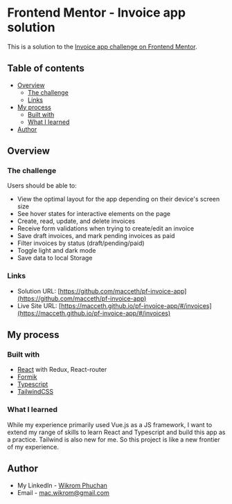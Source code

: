 # Frontend Mentor - Invoice app solution

This is a solution to the [Invoice app challenge on Frontend Mentor](https://www.frontendmentor.io/challenges/invoice-app-i7KaLTQjl). 

## Table of contents

- [Overview](#overview)
  - [The challenge](#the-challenge)
  - [Links](#links)
- [My process](#my-process)
  - [Built with](#built-with)
  - [What I learned](#what-i-learned)
- [Author](#author)

## Overview

### The challenge

Users should be able to:

- View the optimal layout for the app depending on their device's screen size
- See hover states for interactive elements on the page
- Create, read, update, and delete invoices
- Receive form validations when trying to create/edit an invoice
- Save draft invoices, and mark pending invoices as paid
- Filter invoices by status (draft/pending/paid)
- Toggle light and dark mode
- Save data to local Storage


### Links

- Solution URL: [https://github.com/macceth/pf-invoice-app](https://github.com/macceth/pf-invoice-app)
- Live Site URL: [https://macceth.github.io/pf-invoice-app/#/invoices](https://macceth.github.io/pf-invoice-app/#/invoices)

## My process

### Built with

- [React](https://reactjs.org/) with Redux, React-router
- [Formik](https://formik.org/)
- [Typescript ](https://www.typescriptlang.org/)
- [TailwindCSS](https://tailwindcss.com/)

### What I learned

While my experience primarily used Vue.js as a JS framework, I want to extend my range of skills to learn React and Typescript and build this app as a practice. Tailwind is also new for me. So this project is like a new frontier of my experience.

## Author

- My LinkedIn - [Wikrom Phuchan](https://www.linkedin.com/in/wikrom-phuchan-4ba735117/)
- Email - mac.wikrom@gmail.com
